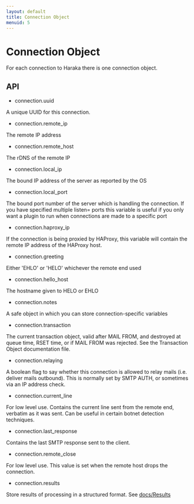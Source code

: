 ```yaml
---
layout: default
title: Connection Object
menuid: 5
---
```

Connection Object
=================

For each connection to Haraka there is one connection object.

API
---

* connection.uuid

A unique UUID for this connection.

* connection.remote\_ip

The remote IP address

* connection.remote\_host

The rDNS of the remote IP

* connection.local\_ip

The bound IP address of the server as reported by the OS

* connection.local\_port

The bound port number of the server which is handling the connection.
If you have specified multiple listen= ports this variable is useful
if you only want a plugin to run when connections are made to a specific
port

* connection.haproxy\_ip

If the connection is being proxied by HAProxy, this variable will
contain the remote IP address of the HAProxy host.

* connection.greeting

Either 'EHLO' or 'HELO' whichever the remote end used

* connection.hello\_host

The hostname given to HELO or EHLO

* connection.notes

A safe object in which you can store connection-specific variables

* connection.transaction

The current transaction object, valid after MAIL FROM, and destroyed at queue
time, RSET time, or if MAIL FROM was rejected. See the Transaction Object
documentation file.

* connection.relaying

A boolean flag to say whether this connection is allowed to relay mails (i.e.
deliver mails outbound). This is normally set by SMTP AUTH, or sometimes via
an IP address check.

* connection.current\_line

For low level use. Contains the current line sent from the remote end,
verbatim as it was sent. Can be useful in certain botnet detection techniques.

* connection.last\_response

Contains the last SMTP response sent to the client.

* connection.remote\_close

For low level use.  This value is set when the remote host drops the connection.

* connection.results

Store results of processing in a structured format. See [docs/Results](http://haraka.github.io/manual/Results.html)


